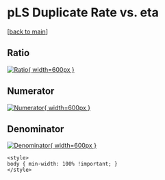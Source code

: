 # pLS Duplicate Rate vs. eta

[[back to main](./)]



## Ratio

[![Ratio](../mtv/var/pLS_duplrate_eta.png){ width=600px }](../mtv/var/pLS_duplrate_eta.pdf)

## Numerator

[![Numerator](../mtv/num/pLS_duplrate_eta_num.png){ width=600px }](../mtv/num/pLS_duplrate_eta_num.pdf)

## Denominator

[![Denominator](../mtv/den/pLS_duplrate_eta_den.png){ width=600px }](../mtv/den/pLS_duplrate_eta_den.pdf)


``` {=html}
<style>
body { min-width: 100% !important; }
</style>
```
